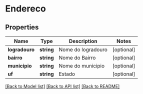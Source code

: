 # Endereco

## Properties
Name | Type | Description | Notes
------------ | ------------- | ------------- | -------------
**logradouro** | **string** | Nome do logradouro | [optional] 
**bairro** | **string** | Nome do Bairro | [optional] 
**municipio** | **string** | Nome do municipio | [optional] 
**uf** | **string** | Estado | [optional] 

[[Back to Model list]](../README.md#documentation-for-models) [[Back to API list]](../README.md#documentation-for-api-endpoints) [[Back to README]](../README.md)


